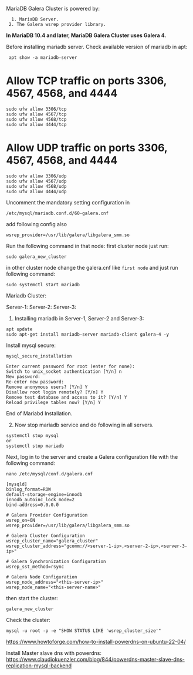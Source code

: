 MariaDB Galera Cluster is powered by:
	
	  1. MariaDB Server.
	 2. The Galera wsrep provider library. 
	
**In MariaDB 10.4 and later, MariaDB Galera Cluster uses Galera 4.** 

Before installing mariadb server. Check available version of mariadb in apt:
```
 apt show -a mariadb-server
```

# Allow TCP traffic on ports 3306, 4567, 4568, and 4444
```
sudo ufw allow 3306/tcp
sudo ufw allow 4567/tcp
sudo ufw allow 4568/tcp
sudo ufw allow 4444/tcp
```
# Allow UDP traffic on ports 3306, 4567, 4568, and 4444
```
sudo ufw allow 3306/udp
sudo ufw allow 4567/udp
sudo ufw allow 4568/udp
sudo ufw allow 4444/udp
```

Uncomment  the mandatory setting configuration in
```
/etc/mysql/mariadb.conf.d/60-galera.cnf
```

add following config also
```
wsrep_provider=/usr/lib/galera/libgalera_smm.so
```

Run the following command in that node:
first cluster node just run:
```
sudo galera_new_cluster
```
in other cluster node change the galera.cnf like `first node` and just run following command:

```
sudo systemctl start mariadb
```

Mariadb Cluster:

Server-1:  <server-1-ip> 
Server-2:  <server-2-ip>
Server-3:  <server-3-ip>

1. Installing mariadb in Server-1, Server-2 and Server-3:
```
apt update
sudo apt-get install mariadb-server mariadb-client galera-4 -y
```

Install mysql secure:
```
mysql_secure_installation
```

```
Enter current password for root (enter for none):
Switch to unix_socket authentication [Y/n] n
New password:
Re-enter new password:
Remove anonymous users? [Y/n] Y
Disallow root login remotely? [Y/n] Y
Remove test database and access to it? [Y/n] Y
Reload privilege tables now? [Y/n] Y
```
End of Mariabd Installation.

2. Now stop mariadb service and do following in all servers.
```
systemctl stop mysql
or
systemctl stop mariadb
```

Next, log in to the server and create a Galera configuration file with the following command:
```
nano /etc/mysql/conf.d/galera.cnf
```

```
[mysqld]
binlog_format=ROW
default-storage-engine=innodb
innodb_autoinc_lock_mode=2
bind-address=0.0.0.0

# Galera Provider Configuration
wsrep_on=ON
wsrep_provider=/usr/lib/galera/libgalera_smm.so

# Galera Cluster Configuration
wsrep_cluster_name="galera_cluster"
wsrep_cluster_address="gcomm://<server-1-ip>,<server-2-ip>,<server-3-ip>"

# Galera Synchronization Configuration
wsrep_sst_method=rsync

# Galera Node Configuration
wsrep_node_address="<this-server-ip>"
wsrep_node_name="<this-server-name>"
```

then start the cluster:
```
galera_new_cluster
```

Check the cluster:
```
mysql -u root -p -e "SHOW STATUS LIKE 'wsrep_cluster_size'"
```



https://www.howtoforge.com/how-to-install-powerdns-on-ubuntu-22-04/ 

Install Master slave dns with powerdns:
https://www.claudiokuenzler.com/blog/844/powerdns-master-slave-dns-replication-mysql-backend 
